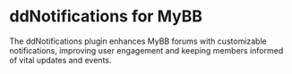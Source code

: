 # ddNotifications for MyBB
The ddNotifications plugin enhances MyBB forums with customizable notifications, improving user engagement and keeping members informed of vital updates and events.
